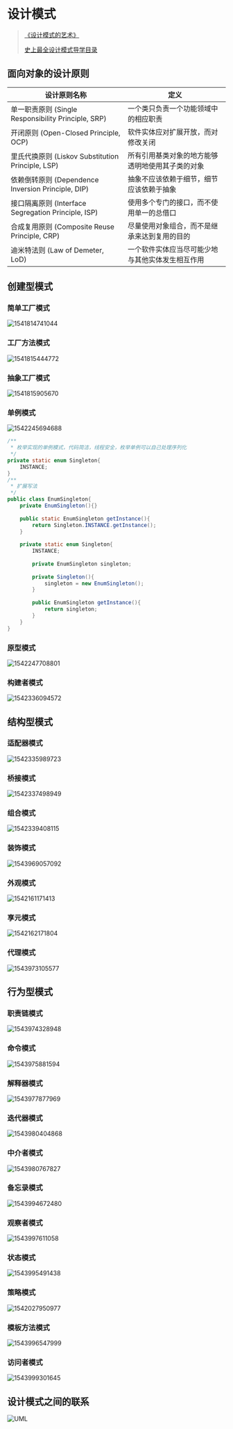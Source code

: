 # 设计模式

> [《设计模式的艺术》](https://book.douban.com/subject/20493657/)
>
> [史上最全设计模式导学目录](https://blog.csdn.net/lovelion/article/details/17517213)

## 面向对象的设计原则

| 设计原则名称                                        | 定义                                             |
| --------------------------------------------------- | ------------------------------------------------ |
| 单一职责原则 (Single Responsibility Principle, SRP) | 一个类只负责一个功能领域中的相应职责             |
| 开闭原则 (Open-Closed Principle, OCP)               | 软件实体应对扩展开放，而对修改关闭               |
| 里氏代换原则 (Liskov Substitution Principle, LSP)   | 所有引用基类对象的地方能够透明地使用其子类的对象 |
| 依赖倒转原则 (Dependence  Inversion Principle, DIP) | 抽象不应该依赖于细节，细节应该依赖于抽象         |
| 接口隔离原则 (Interface Segregation Principle, ISP) | 使用多个专门的接口，而不使用单一的总借口         |
| 合成复用原则 (Composite Reuse Principle, CRP)       | 尽量使用对象组合，而不是继承来达到复用的目的     |
| 迪米特法则 (Law of Demeter, LoD)                    | 一个软件实体应当尽可能少地与其他实体发生相互作用 |

## 创建型模式

### 简单工厂模式

![1541814741044](assets/1541814741044.png)

### 工厂方法模式

![1541815444772](assets/1541815444772.png)

### 抽象工厂模式

![1541815905670](assets/1541815905670.png)

### 单例模式

![1542245694688](assets/1542245694688.png)

```java
/**
 * 枚举实现的单例模式，代码简洁，线程安全，枚举单例可以自己处理序列化
 */
private static enum Singleton{
    INSTANCE;
}
/**
 * 扩展写法
 */
public class EnumSingleton{
    private EnumSingleton(){}
    
    public static EnumSingleton getInstance(){
        return Singleton.INSTANCE.getInstance();
    }
    
    private static enum Singleton{
        INSTANCE;
  
        private EnumSingleton singleton;
        
        private Singleton(){
            singleton = new EnumSingleton();
        }
        
        public EnumSingleton getInstance(){
            return singleton;
        }
    }
}
```

### 原型模式

![1542247708801](assets/1542247708801.png)

### 构建者模式

![1542336094572](assets/1542336094572.png)

## 结构型模式

### 适配器模式

![1542335989723](assets/1542335989723.png)

### 桥接模式

![1542337498949](assets/1542337498949.png)

### 组合模式

![1542339408115](assets/1542339408115.png)

### 装饰模式

![1543969057092](assets/1543969057092.png)

### 外观模式

![1542161171413](assets/1542161171413.png)

### 享元模式

![1542162171804](assets/1542162171804.png)

### 代理模式

![1543973105577](assets/1543973105577.png)

## 行为型模式

### 职责链模式

![1543974328948](assets/1543974328948.png)

### 命令模式

![1543975881594](assets/1543975881594.png)

### 解释器模式

![1543977877969](assets/1543977877969.png)

### 迭代器模式

![1543980404868](assets/1543980404868.png)

### 中介者模式

![1543980767827](assets/1543980767827.png)

### 备忘录模式

![1543994672480](assets/1543994672480.png)

### 观察者模式

![1543997611058](assets/1543997611058.png)

### 状态模式

![1543995491438](assets/1543995491438.png)

### 策略模式

![1542027950977](assets/1542027950977.png)

### 模板方法模式

![1543996547999](assets/1543996547999.png)

### 访问者模式

![1543999301645](assets/1543999301645.png)

## 设计模式之间的联系

![UML](assets/UML.PNG)